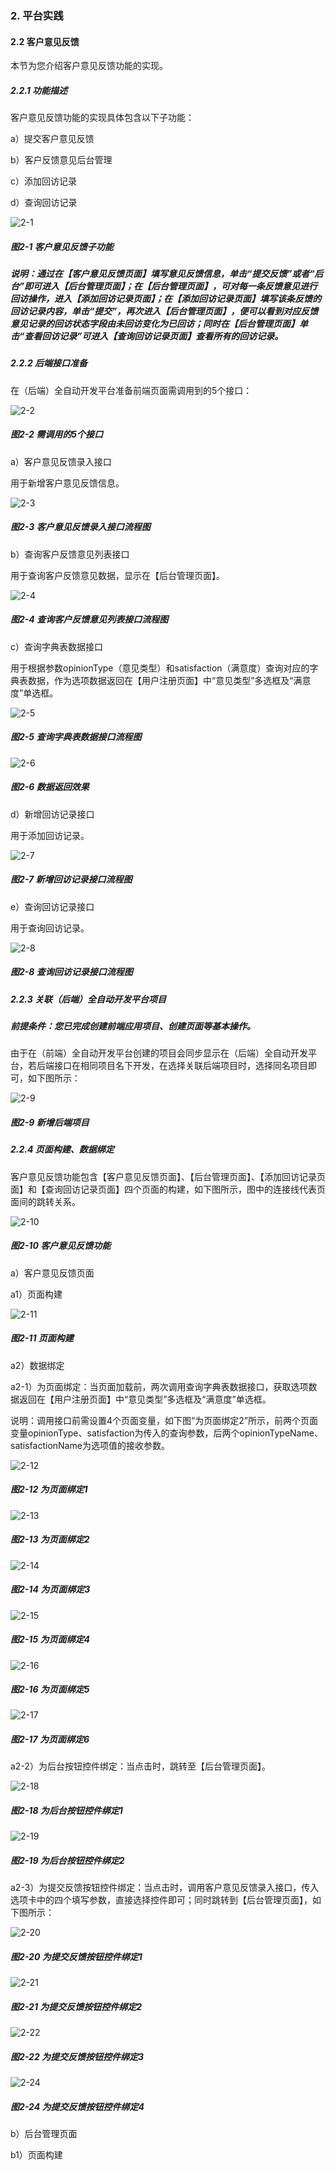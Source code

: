 ### 2. 平台实践

#### 2.2 客户意见反馈

本节为您介绍客户意见反馈功能的实现。

##### 2.2.1 功能描述

客户意见反馈功能的实现具体包含以下子功能：

a）提交客户意见反馈

b）客户反馈意见后台管理

c）添加回访记录

d）查询回访记录

![2-1](https://www.feisuanyz.com/fspage/alcj/feedback/clientadvicefeedback_1_1.png)

##### 图2-1 客户意见反馈子功能

##### 说明：通过在【客户意见反馈页面】填写意见反馈信息，单击“提交反馈”或者“后台”即可进入【后台管理页面】；在【后台管理页面】，可对每一条反馈意见进行回访操作，进入【添加回访记录页面】；在【添加回访记录页面】填写该条反馈的回访记录内容，单击“提交”，再次进入【后台管理页面】，便可以看到对应反馈意见记录的回访状态字段由未回访变化为已回访；同时在【后台管理页面】单击“查看回访记录”可进入【查询回访记录页面】查看所有的回访记录。

##### 2.2.2 后端接口准备

在（后端）全自动开发平台准备前端页面需调用到的5个接口：

![2-2](https://www.feisuanyz.com/fspage/alcj/feedback/clientadvicefeedback_2_1.png)

##### 图2-2 需调用的5个接口

a）客户意见反馈录入接口

用于新增客户意见反馈信息。

![2-3](https://www.feisuanyz.com/fspage/alcj/feedback/clientadvicefeedback_2_2.png)

##### 图2-3 客户意见反馈录入接口流程图

b）查询客户反馈意见列表接口

用于查询客户反馈意见数据，显示在【后台管理页面】。

![2-4](https://www.feisuanyz.com/fspage/alcj/feedback/clientadvicefeedback_2_3.png)

##### 图2-4 查询客户反馈意见列表接口流程图

c）查询字典表数据接口

用于根据参数opinionType（意见类型）和satisfaction（满意度）查询对应的字典表数据，作为选项数据返回在【用户注册页面】中“意见类型”多选框及“满意度”单选框。

![2-5](https://www.feisuanyz.com/fspage/alcj/feedback/clientadvicefeedback_2_4.png)

##### 图2-5 查询字典表数据接口流程图

![2-6](https://www.feisuanyz.com/fspage/alcj/feedback/clientadvicefeedback_2_5.png)

##### 图2-6 数据返回效果 

d）新增回访记录接口

用于添加回访记录。

![2-7](https://www.feisuanyz.com/fspage/alcj/feedback/clientadvicefeedback_2_6.png)

##### 图2-7 新增回访记录接口流程图

e）查询回访记录接口

用于查询回访记录。

![2-8](https://www.feisuanyz.com/fspage/alcj/feedback/clientadvicefeedback_2_7.png)

##### 图2-8 查询回访记录接口流程图

##### 2.2.3 关联（后端）全自动开发平台项目

##### 前提条件：您已完成创建前端应用项目、创建页面等基本操作。

由于在（前端）全自动开发平台创建的项目会同步显示在（后端）全自动开发平台，若后端接口在相同项目名下开发，在选择关联后端项目时，选择同名项目即可，如下图所示：

![2-9](https://www.feisuanyz.com/fspage/alcj/feedback/clientadvicefeedback_3_1.png)

##### 图2-9 新增后端项目

##### 2.2.4 页面构建、数据绑定

客户意见反馈功能包含【客户意见反馈页面】、【后台管理页面】、【添加回访记录页面】和【查询回访记录页面】四个页面的构建，如下图所示，图中的连接线代表页面间的跳转关系。

![2-10](https://www.feisuanyz.com/fspage/alcj/feedback/clientadvicefeedback_4_1.png)

##### 图2-10 客户意见反馈功能

a）客户意见反馈页面

a1）页面构建

![2-11](https://www.feisuanyz.com/fspage/alcj/feedback/clientadvicefeedback_4_2.png)

##### 图2-11 页面构建

a2）数据绑定

a2-1）为页面绑定：当页面加载前，两次调用查询字典表数据接口，获取选项数据返回在【用户注册页面】中“意见类型”多选框及“满意度”单选框。

说明：调用接口前需设置4个页面变量，如下图“为页面绑定2”所示，前两个页面变量opinionType、satisfaction为传入的查询参数，后两个opinionTypeName、satisfactionName为选项值的接收参数。

![2-12](https://www.feisuanyz.com/fspage/alcj/feedback/clientadvicefeedback_4_3.png)

##### 图2-12 为页面绑定1

![2-13](https://www.feisuanyz.com/fspage/alcj/feedback/clientadvicefeedback_4_4.png)

##### 图2-13 为页面绑定2

![2-14](https://www.feisuanyz.com/fspage/alcj/feedback/clientadvicefeedback_4_5.png)

##### 图2-14 为页面绑定3

![2-15](https://www.feisuanyz.com/fspage/alcj/feedback/clientadvicefeedback_4_14.png)

##### 图2-15 为页面绑定4

![2-16](https://www.feisuanyz.com/fspage/alcj/feedback/clientadvicefeedback_4_7.png)

##### 图2-16 为页面绑定5

![2-17](https://www.feisuanyz.com/fspage/alcj/feedback/clientadvicefeedback_4_8.png)

##### 图2-17 为页面绑定6

a2-2）为后台按钮控件绑定：当点击时，跳转至【后台管理页面】。

![2-18](https://www.feisuanyz.com/fspage/alcj/feedback/clientadvicefeedback_4_9.png)

##### 图2-18 为后台按钮控件绑定1

![2-19](https://www.feisuanyz.com/fspage/alcj/feedback/clientadvicefeedback_4_10.png)

##### 图2-19 为后台按钮控件绑定2

a2-3）为提交反馈按钮控件绑定：当点击时，调用客户意见反馈录入接口，传入选项卡中的四个填写参数，直接选择控件即可；同时跳转到【后台管理页面】，如下图所示：

![2-20](https://www.feisuanyz.com/fspage/alcj/feedback/clientadvicefeedback_4_11.png)

##### 图2-20 为提交反馈按钮控件绑定1

![2-21](https://www.feisuanyz.com/fspage/alcj/feedback/clientadvicefeedback_4_12.png)

##### 图2-21 为提交反馈按钮控件绑定2

![2-22](https://www.feisuanyz.com/fspage/alcj/feedback/clientadvicefeedback_4_13.png)

##### 图2-22 为提交反馈按钮控件绑定3

![2-24](https://www.feisuanyz.com/fspage/alcj/feedback/clientadvicefeedback_4_10.png)

##### 图2-24 为提交反馈按钮控件绑定4

b）后台管理页面

b1）页面构建
